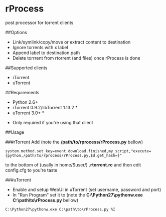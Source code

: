 rProcess
========

post processor for torrent clients

##Options

- Link/symlink/copy/move or extract content to destination
- Ignore torrents with x label
- Append label to destination path
- Delete torrrent from rtorrent (and files) once rProcess is done

##Supported clients

- rTorrent
- uTorrent

##Requirements

- Python 2.6+
- rTorrent 0.9.2/libTorrent 1.13.2 *
- uTorrent 3.0+ *

* Only required if you're using that client

##Usage

###rTorrent
Add (note the **/path/to/rprocess/rProcess.py** bellow)

```
system.method.set_key=event.download.finished,my_script,"execute={python,/path/to/rprocess/rProcess.py,$d.get_hash=}"
```

to the bottom of (usally in home/$user/) **.rtorrent.rc** and then edit config.cfg to you're taste

###uTorrent
- Enable and setup WebUI in uTorrent (set username, password and port)
- In "Run Program" set it to (note the **C:\Python27\pythonw.exe C:\path\to\rProcess.py** bellow)

```
C:\Python27\pythonw.exe C:\path\to\rProcess.py %I
```